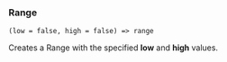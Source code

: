 ### Range

``` suneido
(low = false, high = false) => range
```

Creates a Range with the specified **low** and **high** values.